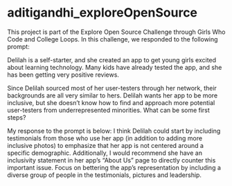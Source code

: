# aditigandhi_exploreOpenSource
This project is part of the Explore Open Source Challenge through Girls Who Code and College Loops. In this challenge, we responded to the following prompt:

Delilah is a self-starter, and she created an app to get young girls excited about learning technology. Many kids have already tested the app, and she has been getting very positive reviews.

Since Delilah sourced most of her user-testers through her network, their backgrounds are all very similar to hers. Delilah wants her app to be more inclusive, but she doesn’t know how to find and approach more potential user-testers from underrepresented minorities. What can be some first steps? 

My response to the prompt is below: 
I think Delilah could start by including testimonials from those who use her app (in addition to adding more inclusive photos) to emphasize that her app is not centered around a specific demographic. Additionally, I would recommend she have an inclusivity statement in her app’s “About Us” page to directly counter this important issue. Focus on bettering the app’s representation by including a diverse group of people in the testimonials, pictures and leadership. 



